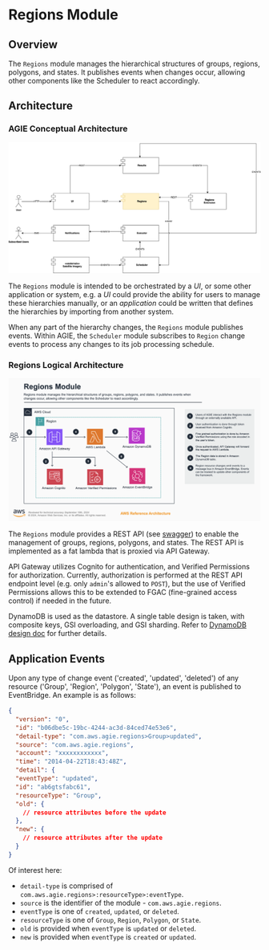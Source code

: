 # Regions Module

## Overview

The `Regions` module manages the hierarchical structures of groups, regions, polygons, and states. It publishes events when changes occur, allowing other components like the Scheduler to react accordingly.

## Architecture

### AGIE Conceptual Architecture

![conceptual](docs/images/AGIE%20HLA-regions-conceptual.png)

The `Regions` module is intended to be orchestrated by a _UI_, or some other application or system, e.g. a _UI_ could provide the ability for users to manage these hierarchies manually, or an _application_ could be written that defines the hierarchies by importing from another system.

When any part of the hierarchy changes, the `Regions` module publishes events. Within AGIE, the `Scheduler` module subscribes to `Region` change events to process any changes to its job processing schedule.

### Regions Logical Architecture

![logical](docs/images/AGIE%20HLA-regions.png)

The `Regions` module provides a REST API (see [swagger](./docs/swagger.json)) to enable the management of groups, regions, polygons, and states. The REST API is implemented as a fat lambda that is proxied via API Gateway.

API Gateway utilizes Cognito for authentication, and Verified Permissions for authorization. Currently, authorization is performed at the REST API endpoint level (e.g. only `admin`'s allowed to `POST`), but the use of Verified Permissions allows this to be extended to FGAC (fine-grained access control) if needed in the future.

DynamoDB is used as the datastore. A single table design is taken, with composite keys, GSI overloading, and GSI sharding. Refer to [DynamoDB design doc](./docs/DynamoDB%20design.md) for further details.

## Application Events

Upon any type of change event ('created', 'updated', 'deleted') of any resource ('Group', 'Region', 'Polygon', 'State'), an event is published to EventBridge. An example is as follows:

```json
{
  "version": "0",
  "id": "b06dbe5c-19bc-4244-ac3d-84ced74e53e6",
  "detail-type": "com.aws.agie.regions>Group>updated",
  "source": "com.aws.agie.regions",
  "account": "xxxxxxxxxxxx",
  "time": "2014-04-22T18:43:48Z",
  "detail": {
  "eventType": "updated",
  "id": "ab6gtsfabc61",
  "resourceType": "Group",
  "old": {
    // resource attributes before the update
  },
  "new": {
    // resource attributes after the update
  }
}
```

Of interest here:

- `detail-type` is comprised of `com.aws.agie.regions>:resourceType>:eventType`.
- `source` is the identifier of the module -  `com.aws.agie.regions`.
- `eventType` is one of `created`, `updated`, or `deleted`.
- `resourceType` is one of `Group`, `Region`, `Polygon`, or `State`.
- `old` is provided when `eventType` is `updated` or `deleted`.
- `new` is provided when `eventType` is `created` or `updated`.
